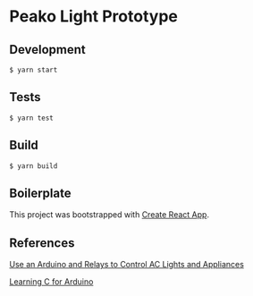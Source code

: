 # Peako Light Prototype

## Development

`$ yarn start`

## Tests

`$ yarn test`

## Build

`$ yarn build`

## Boilerplate

This project was bootstrapped with [Create React App](https://github.com/facebook/create-react-app).

## References

[Use an Arduino and Relays to Control AC Lights and Appliances](https://makezine.com/projects/arduino-relays-high-voltage/)

[Learning C for Arduino](https://mrwilde.com/wp-content/uploads/2018/03/Learning-C-for-Arduino.pdf)
